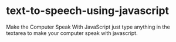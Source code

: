 # text-to-speech-using-javascript
Make the Computer Speak With JavaScript just type anything in the textarea to make your computer speak with javascript.
